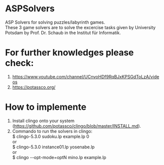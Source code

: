 # ASPSolvers
ASP Solvers for solving puzzles/labyrinth games.<br />
These 3 game solvers are to solve the excercise tasks given by University Potsdam by Prof. Dr. Schaub in the Institut für Informatik.<br />
# For further knowledges please check:
1) https://www.youtube.com/channel/UCnvoHDf9RqBJxKPSGdToLzA/videos<br />
2) https://potassco.org/ <br />
# How to implemente
1) Install clingo onto your system (https://github.com/potassco/clingo/blob/master/INSTALL.md).<br />
2) Commando to run the solvers in clingo:<br />
$ clingo-5.3.0 sudoku.lp example.lp 0<br />
or<br />
$ clingo-5.3.0 instance01.lp yosenabe.lp<br />
or<br />
$ clingo --opt-mode=optN mino.lp example.lp<br />
